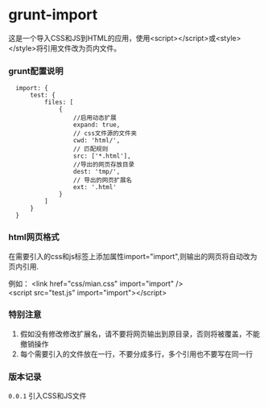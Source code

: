 grunt-import
============

这是一个导入CSS和JS到HTML的应用，使用&lt;script>&lt;/script>或&lt;style>&lt;/style>将引用文件改为页内文件。

### grunt配置说明
      import: {
          test: {
              files: [
                  {
                      //启用动态扩展
                      expand: true,
                      // css文件源的文件夹
                      cwd: 'html/',
                      // 匹配规则
                      src: ['*.html'],
                      //导出的网页存放目录
                      dest: 'tmp/',
                      // 导出的网页扩展名
                      ext: '.html'
                  }
              ]
          }
      }
### html网页格式
  
  在需要引入的css和js标签上添加属性import="import",则输出的网页将自动改为页内引用.
  
  例如：
  &lt;link href="css/mian.css" import="import" />
  <br />
  &lt;script src="test.js" import="import">&lt;/script>

### 特别注意

1. 假如没有修改修改扩展名，请不要将网页输出到原目录，否则将被覆盖，不能撤销操作
2. 每个需要引入的文件放在一行，不要分成多行，多个引用也不要写在同一行

### 版本记录

`0.0.1` 引入CSS和JS文件
